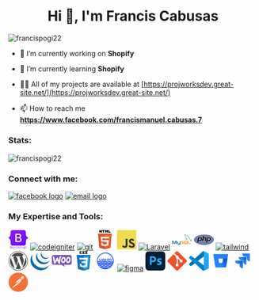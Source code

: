 <h1 align="center">Hi 👋, I'm Francis Cabusas</h1>
<p align="left"> <img src="https://komarev.com/ghpvc/?username=francispogi22&label=Profile%20views&color=eab308&style=flat" alt="francispogi22" /> </p>

- 🔭 I’m currently working on **Shopify**

- 🌱 I’m currently learning **Shopify**

- 👨‍💻 All of my projects are available at [https://projworksdev.great-site.net/](https://projworksdev.great-site.net/)

- 📫 How to reach me **https://www.facebook.com/francismanuel.cabusas.7**

<h3 align="left">Stats:</h3>
<p><img align="center" src="https://github-readme-stats.vercel.app/api/top-langs?username=francispogi22&show_icons=true&theme=synthwave&title_color=eab308&text_color=888888&locale=en&layout=compact" alt="francispogi22" /></p>

<h3 align="left">Connect with me:</h3>
<p align="left">
<a href="https://www.facebook.com/francismanuel.cabusas.7" target="blank"><img src="https://img.shields.io/static/v1?message=Facebook&logo=Facebook&label=&color=1e90ff&logoColor=white&labelColor=&style=for-the-badge" height="35" alt="facebook logo" /></a>
<a href="mailto:cabusasfg779@gmail.com" target="blank"><img src="https://img.shields.io/badge/Gmail-D14836?style=for-the-badge&logo=gmail&logoColor=white" height="35" alt="email logo" /></a>
</p>

<h3 align="left">My Expertise and Tools:</h3>
<p align="left">
  <a href="https://getbootstrap.com" target="_blank" rel="noreferrer"><img src="https://github.com/devicons/devicon/blob/master/icons/bootstrap/bootstrap-original-wordmark.svg" alt="bootstrap" width="40" height="40"/></a>
  <a href="https://codeigniter.com" target="_blank" rel="noreferrer"><img src="https://cdn.worldvectorlogo.com/logos/codeigniter.svg" alt="codeigniter" width="40" height="40"/></a>
  <a href="https://git-scm.com/" target="_blank" rel="noreferrer"><img src="https://www.vectorlogo.zone/logos/git-scm/git-scm-icon.svg" alt="git" width="40" height="40"/></a>
  <a href="https://www.w3.org/html/" target="_blank" rel="noreferrer"><img src="https://raw.githubusercontent.com/devicons/devicon/master/icons/html5/html5-original-wordmark.svg" alt="html5" width="40" height="40"/></a>
  <a href="https://developer.mozilla.org/en-US/docs/Web/JavaScript" target="_blank" rel="noreferrer"><img src="https://raw.githubusercontent.com/devicons/devicon/master/icons/javascript/javascript-original.svg" alt="javascript" width="40" height="40"/></a>
  <a href="https://laravel.com/" target="_blank" rel="noreferrer"><img src="https://github.com/laravel/art/blob/master/laravel-logo.png" title="Laravel" alt="Laravel" width="40" height="40"/></a>
  <a href="https://www.mysql.com/" target="_blank" rel="noreferrer"><img src="https://raw.githubusercontent.com/devicons/devicon/master/icons/mysql/mysql-original-wordmark.svg" alt="mysql" width="40" height="40"/></a>
  <a href="https://www.php.net" target="_blank" rel="noreferrer"><img src="https://raw.githubusercontent.com/devicons/devicon/master/icons/php/php-original.svg" alt="php" width="40" height="40"/></a>
  <a href="https://tailwindcss.com/" target="_blank" rel="noreferrer"><img src="https://www.vectorlogo.zone/logos/tailwindcss/tailwindcss-icon.svg" alt="tailwind" width="40" height="40"/></a>
  <a href="https://wordpress.com/"><img src="https://github.com/devicons/devicon/blob/master/icons/wordpress/wordpress-plain.svg" title="Wordpress" alt="Wordpress" width="40" height="40"/></a>
  <a href="https://jquery.com/"><img src="https://github.com/devicons/devicon/blob/master/icons/jquery/jquery-original.svg" title="Jquery" alt="Jquery" width="40" height="40"/></a>
  <a href="https://woocommerce.com/"><img src="https://github.com/devicons/devicon/blob/master/icons/woocommerce/woocommerce-original.svg" title="Woocomerce" alt="Woocomerce" width="40" height="40"/></a>
  <a href="https://www.w3schools.com/css/" target="_blank" rel="noreferrer"><img src="https://raw.githubusercontent.com/devicons/devicon/master/icons/css3/css3-original-wordmark.svg" alt="css3" width="40" height="40"/></a>
  <a href="https://shopify.github.io/"><img src="https://github.com/episerver/liquid-templating-cms/blob/main/opti-liquid-logo.png" title="Liquid" alt="Visual Studio Code" width="40" height="40"/></a>
  <a href="https://www.figma.com/" target="_blank" rel="noreferrer"><img src="https://www.vectorlogo.zone/logos/figma/figma-icon.svg" alt="figma" width="40" height="40"/></a>
  <a href="https://www.photoshop.com/en" target="_blank" rel="noreferrer"><img src="https://github.com/devicons/devicon/blob/master/icons/photoshop/photoshop-original.svg" alt="photoshop" width="40" height="40"/></a>
  <a href="https://git-scm.com/"><img src="https://github.com/devicons/devicon/blob/master/icons/git/git-original.svg" title="Git" alt="Git" width="40" height="40"/></a>
  <a href="https://code.visualstudio.com/"><img src="https://github.com/devicons/devicon/blob/master/icons/vscode/vscode-original.svg" title="Visual Studio Code" alt="Visual Studio Code" width="40" height="40"/></a>
  <a hrefh="ttps://bitbucket.org"><img src="https://github.com/devicons/devicon/blob/master/icons/bitbucket/bitbucket-original.svg" title="Bitbucket" alt="Bitbucket" width="40" height="40"/></a>
  <a href="https://www.atlassian.com/software/jira"><img src="https://github.com/devicons/devicon/blob/master/icons/jira/jira-original.svg" title="Jira" alt="Jira" width="40" height="40"/></a>
  <a href="https://www.postman.com/"><img src="https://github.com/devicons/devicon/blob/master/icons/postman/postman-original.svg" title="Postman" alt="Postman" width="40" height="40"/></a>
</p>

